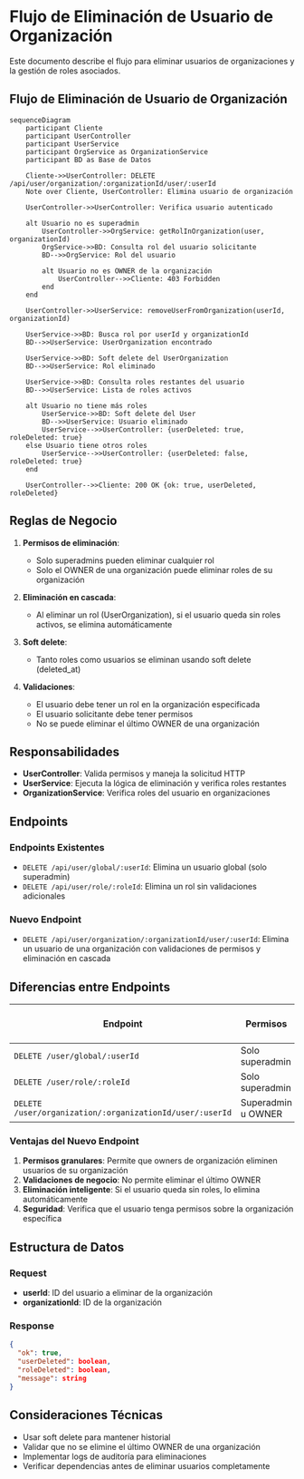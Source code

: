 # Flujo de Eliminación de Usuario de Organización

Este documento describe el flujo para eliminar usuarios de organizaciones y la gestión de roles asociados.

## Flujo de Eliminación de Usuario de Organización

```mermaid
sequenceDiagram
    participant Cliente
    participant UserController
    participant UserService
    participant OrgService as OrganizationService
    participant BD as Base de Datos

    Cliente->>UserController: DELETE /api/user/organization/:organizationId/user/:userId
    Note over Cliente, UserController: Elimina usuario de organización

    UserController->>UserController: Verifica usuario autenticado
    
    alt Usuario no es superadmin
        UserController->>OrgService: getRolInOrganization(user, organizationId)
        OrgService->>BD: Consulta rol del usuario solicitante
        BD-->>OrgService: Rol del usuario
        
        alt Usuario no es OWNER de la organización
            UserController-->>Cliente: 403 Forbidden
        end
    end
    
    UserController->>UserService: removeUserFromOrganization(userId, organizationId)
    
    UserService->>BD: Busca rol por userId y organizationId
    BD-->>UserService: UserOrganization encontrado
    
    UserService->>BD: Soft delete del UserOrganization
    BD-->>UserService: Rol eliminado
    
    UserService->>BD: Consulta roles restantes del usuario
    BD-->>UserService: Lista de roles activos
    
    alt Usuario no tiene más roles
        UserService->>BD: Soft delete del User
        BD-->>UserService: Usuario eliminado
        UserService-->>UserController: {userDeleted: true, roleDeleted: true}
    else Usuario tiene otros roles
        UserService-->>UserController: {userDeleted: false, roleDeleted: true}
    end
    
    UserController-->>Cliente: 200 OK {ok: true, userDeleted, roleDeleted}
```

## Reglas de Negocio

1. **Permisos de eliminación**: 
   - Solo superadmins pueden eliminar cualquier rol
   - Solo el OWNER de una organización puede eliminar roles de su organización

2. **Eliminación en cascada**: 
   - Al eliminar un rol (UserOrganization), si el usuario queda sin roles activos, se elimina automáticamente

3. **Soft delete**: 
   - Tanto roles como usuarios se eliminan usando soft delete (deleted_at)

4. **Validaciones**:
   - El usuario debe tener un rol en la organización especificada
   - El usuario solicitante debe tener permisos
   - No se puede eliminar el último OWNER de una organización

## Responsabilidades

- **UserController**: Valida permisos y maneja la solicitud HTTP
- **UserService**: Ejecuta la lógica de eliminación y verifica roles restantes
- **OrganizationService**: Verifica roles del usuario en organizaciones

## Endpoints

### Endpoints Existentes
- `DELETE /api/user/global/:userId`: Elimina un usuario global (solo superadmin)
- `DELETE /api/user/role/:roleId`: Elimina un rol sin validaciones adicionales

### Nuevo Endpoint
- `DELETE /api/user/organization/:organizationId/user/:userId`: Elimina un usuario de una organización con validaciones de permisos y eliminación en cascada

## Diferencias entre Endpoints

| Endpoint | Permisos | Validaciones | Eliminación en Cascada |
|----------|----------|-------------|----------------------|
| `DELETE /user/global/:userId` | Solo superadmin | Básicas | No |
| `DELETE /user/role/:roleId` | Solo superadmin | Ninguna | No |
| `DELETE /user/organization/:organizationId/user/:userId` | Superadmin u OWNER | Completas | Sí |

### Ventajas del Nuevo Endpoint
1. **Permisos granulares**: Permite que owners de organización eliminen usuarios de su organización
2. **Validaciones de negocio**: No permite eliminar el último OWNER
3. **Eliminación inteligente**: Si el usuario queda sin roles, lo elimina automáticamente
4. **Seguridad**: Verifica que el usuario tenga permisos sobre la organización específica

## Estructura de Datos

### Request
- **userId**: ID del usuario a eliminar de la organización
- **organizationId**: ID de la organización

### Response
```json
{
  "ok": true,
  "userDeleted": boolean,
  "roleDeleted": boolean,
  "message": string
}
```

## Consideraciones Técnicas

- Usar soft delete para mantener historial
- Validar que no se elimine el último OWNER de una organización
- Implementar logs de auditoría para eliminaciones
- Verificar dependencias antes de eliminar usuarios completamente